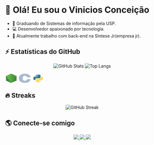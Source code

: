 # 👋 Olá! Eu sou o Vinicios Conceição

- 📖 Graduando de Sistemas de informação pela USP.
- 💻 Desenvolvedor apaixonado por tecnologia.
- 🚀 Atualmente trabalho com back-end na Síntese Jr(empresa jr).


## ⚡ Estatísticas do GitHub

<div align="center">

  <img width="49%" src="https://github-readme-stats.vercel.app/api?username=vin0-1&show_icons=true&theme=highcontrast" alt="GitHub Stats"/>
  <img width="49%" src="https://github-readme-stats.vercel.app/api/top-langs/?username=vin0-1&layout=compact&theme=highcontrast" alt="Top Langs"/>

</div>
<div style="display: inline_block"><br>
  <img align="center" alt="Vinicios-Node" height="30" width="40" src="https://raw.githubusercontent.com/devicons/devicon/master/icons/nodejs/nodejs-original.svg">
  <img align="center" alt="Vinicios-C" height="30" width="40" src="https://raw.githubusercontent.com/devicons/devicon/master/icons/c/c-original.svg">
  <img align="center" alt="Vinicios-Python" height="30" width="40" src="https://raw.githubusercontent.com/devicons/devicon/master/icons/python/python-original.svg">
</div>


## 🔥 Streaks

<div align="center">

  <img src="https://streak-stats.demolab.com?user=vin0-1&theme=highcontrast&border_radius=10" alt="GitHub Streak"/>

</div>

## 🌎 Conecte-se comigo

<div align="center">
  
  <a href="https://www.linkedin.com/in/SEU_LINKEDIN">
    <img src="https://img.shields.io/badge/LinkedIn-blue?logo=linkedin&logoColor=white" />
  </a>
  <a href="mailto:SEU_EMAIL">
    <img src="https://img.shields.io/badge/Email-red?logo=gmail&logoColor=white" />
  </a>
  <a href="https://instagram.com/SEU_INSTAGRAM">
    <img src="https://img.shields.io/badge/Instagram-%23E4405F?logo=instagram&logoColor=white" />
  </a>

</div>

